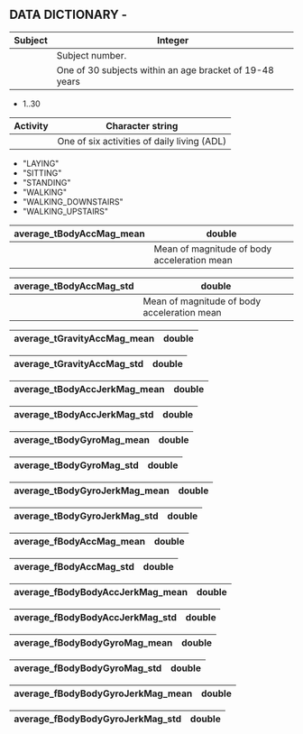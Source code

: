 DATA DICTIONARY -
-------------


Subject | Integer
--------|--------
        |Subject number.
        |One of 30 subjects within an age bracket of 19-48 years
* 1..30

Activity|Character string
--------|----------------
        |One of six activities of daily living (ADL)
* "LAYING" 
* "SITTING"
* "STANDING" 
* "WALKING" 
* "WALKING_DOWNSTAIRS" 
* "WALKING_UPSTAIRS"

average_tBodyAccMag_mean|double
------------------------|------
                        |Mean of magnitude of body acceleration mean

average_tBodyAccMag_std|double
-----------------------|------
                       |Mean of magnitude of body acceleration mean
                           
average_tGravityAccMag_mean|double
---------------------------|------

average_tGravityAccMag_std|double
---------------------------|------

average_tBodyAccJerkMag_mean|double
---------------------------|------

average_tBodyAccJerkMag_std|double
---------------------------|------

average_tBodyGyroMag_mean|double
---------------------------|------

average_tBodyGyroMag_std|double
---------------------------|------

average_tBodyGyroJerkMag_mean|double
---------------------------|------

average_tBodyGyroJerkMag_std|double
---------------------------|------

average_fBodyAccMag_mean|double
---------------------------|------

average_fBodyAccMag_std|double
---------------------------|------

average_fBodyBodyAccJerkMag_mean|double
---------------------------|------

average_fBodyBodyAccJerkMag_std|double
---------------------------|------

average_fBodyBodyGyroMag_mean|double
---------------------------|------

average_fBodyBodyGyroMag_std|double
---------------------------|------

average_fBodyBodyGyroJerkMag_mean|double
---------------------------|------

average_fBodyBodyGyroJerkMag_std|double
---------------------------|------
